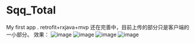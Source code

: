 # Sqq_Total
My first app . retrofit+rxjava+mvp
还在完善中，目前上传的部分只是客户端的一小部分。
效果：
![image](https://github.com/shanquanqiang/Sqq_Total/blob/master/screenshots/Screenshot_2016-06-16-18-01-23.png)
![image](https://github.com/shanquanqiang/Sqq_Total/blob/master/screenshots/Screenshot_2016-06-14-10-30-53.png)
![image](https://github.com/shanquanqiang/Sqq_Total/blob/master/screenshots/Screenshot_2016-06-14-10-31-02.png)
![image](https://github.com/shanquanqiang/Sqq_Total/blob/master/screenshots/Screenshot_2016-06-14-10-31-08.png)
